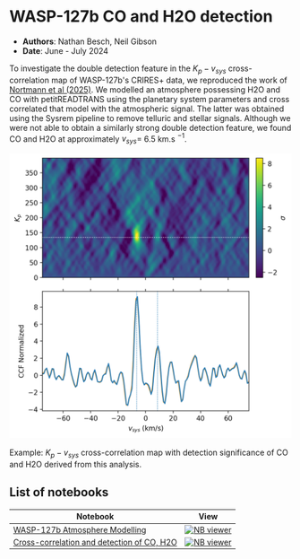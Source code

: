 # WASP-127b CO and H2O detection
- __Authors__: Nathan Besch, Neil Gibson
- __Date__: June - July 2024

To investigate the double detection feature in the $K_p-v_{sys}$ cross-correlation map of WASP-127b's CRIRES+ data, we reproduced the work of [Nortmann et al (2025)][nortmann]. We modelled an atmosphere possessing H2O and CO with petitREADTRANS using the planetary system parameters and cross correlated that model with the atmospheric signal. The latter was obtained using the Sysrem pipeline to remove telluric and stellar signals. Although we were not able to obtain a similarly strong double detection feature, we found CO and H2O at approximately $v_{sys}=$ 6.5 km.s $^{-1}$.

![Kp vsys map for H2O and CO](results/COH2O_v2.png)

Example: $K_p - v_{sys}$ cross-correlation map with detection significance of CO and H2O derived from this analysis.

## List of notebooks
| Notebook | View |
|----------|:----:|
| [WASP-127b Atmosphere Modelling][atm]             | [![NB viewer][nbviewer]][atm_nbviewer]  |
| [Cross-correlation and detection of CO, H2O][cc]                 | [![NB viewer][nbviewer]][cc_nbviewer] |

[nortmann]: https://doi.org/10.1051/0004-6361/202450438

[nbviewer]: https://juigitlab.esac.esa.int/notebooks/planetary-coverage/-/raw/main/imgs/nbviewer.svg

[atm]: /atmosphere.ipynb
[atm_nbviewer]: https://nbviewer.jupyter.org/urls/github.com/BlueNeptune11/WASP-127b_CO_detection/blob/main/atmosphere.ipynb

[cc]: /cross_correlation.ipynb
[cc_nbviewer]: https://nbviewer.jupyter.org/urls/github.com/BlueNeptune11/WASP-127b_CO_detection/blob/main/cross_correlation.ipynb
